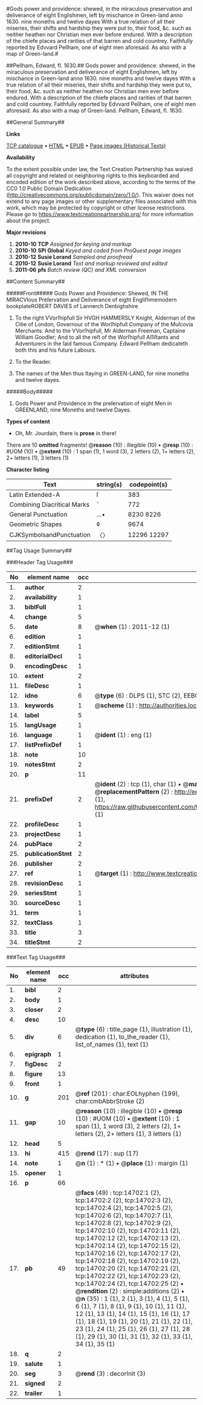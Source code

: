 #Gods power and providence: shewed, in the miraculous preservation and deliverance of eight Englishmen, left by mischance in Green-land anno 1630. nine moneths and twelve dayes With a true relation of all their miseries, their shifts and hardship they were put to, their food, &c. such as neither heathen nor Christian men ever before endured. With a description of the chiefe places and rarities of that barren and cold countrey. Faithfully reported by Edvvard Pellham, one of eight men aforesaid. As also with a map of Green-land.#

##Pellham, Edward, fl. 1630.##
Gods power and providence: shewed, in the miraculous preservation and deliverance of eight Englishmen, left by mischance in Green-land anno 1630. nine moneths and twelve dayes With a true relation of all their miseries, their shifts and hardship they were put to, their food, &c. such as neither heathen nor Christian men ever before endured. With a description of the chiefe places and rarities of that barren and cold countrey. Faithfully reported by Edvvard Pellham, one of eight men aforesaid. As also with a map of Green-land.
Pellham, Edward, fl. 1630.

##General Summary##

**Links**

[TCP catalogue](http://www.ota.ox.ac.uk/tcp/)  • 
[HTML](http://tei.it.ox.ac.uk/tcp/Texts-HTML/free/A68/A68562.html)  • 
[EPUB](http://tei.it.ox.ac.uk/tcp/Texts-EPUB/free/A68/A68562.epub) • 
[Page images (Historical Texts)](https://historicaltexts.jisc.ac.uk/eebo-99849549e)

**Availability**

To the extent possible under law, the Text Creation Partnership has waived all copyright and related or neighboring rights to this keyboarded and encoded edition of the work described above, according to the terms of the CC0 1.0 Public Domain Dedication (http://creativecommons.org/publicdomain/zero/1.0/). This waiver does not extend to any page images or other supplementary files associated with this work, which may be protected by copyright or other license restrictions. Please go to https://www.textcreationpartnership.org/ for more information about the project.

**Major revisions**

1. __2010-10__ __TCP__ *Assigned for keying and markup*
1. __2010-10__ __SPi Global__ *Keyed and coded from ProQuest page images*
1. __2010-12__ __Susie Lorand__ *Sampled and proofread*
1. __2010-12__ __Susie Lorand__ *Text and markup reviewed and edited*
1. __2011-06__ __pfs__ *Batch review (QC) and XML conversion*

##Content Summary##

#####Front#####
Gods Power and Providence: Shewed, IN THE MIRACVlous Preſervation and Deliverance of eight Engliſhmemodern bookplateROBERT DAVIES of Lannerch Denbighshire
1. To the right VVorſhipfull Sir HVGH HAMMERSLY Knight, Alderman of the Citie of London, Governour of the Worſhipfull Company of the Muſcovia Merchants: And to the VVorſhipfull, Mr Alderman Freeman, Captaine William Goodler; And to all the reſt of the Worſhipfull Aſſiſtants and Adventurers in the ſaid famous Company. Edward Pellham dedicateth both this and his future Labours.

1. To the Reader.

1. The names of the Men thus ſtaying in GREEN-LAND, for nine moneths and twelve dayes.

#####Body#####

1. Gods Power and Providence in the preſervation of eight Men in GREENLAND, nine Moneths and twelve Dayes.

**Types of content**

  * Oh, Mr. Jourdain, there is **prose** in there!

There are 10 **omitted** fragments! 
 @__reason__ (10) : illegible (10)  •  @__resp__ (10) : #UOM (10)  •  @__extent__ (10) : 1 span (1), 1 word (3), 2 letters (2), 1+ letters (2), 2+ letters (1), 3 letters (1)

**Character listing**


|Text|string(s)|codepoint(s)|
|---|---|---|
|Latin Extended-A|ſ|383|
|Combining             Diacritical Marks|̄|772|
|General Punctuation|…•|8230 8226|
|Geometric Shapes|◊|9674|
|CJKSymbolsandPunctuation|〈〉|12296 12297|

##Tag Usage Summary##

###Header Tag Usage###

|No|element name|occ|attributes|
|---|---|---|---|
|1.|__author__|2||
|2.|__availability__|1||
|3.|__biblFull__|1||
|4.|__change__|5||
|5.|__date__|8| @__when__ (1) : 2011-12 (1)|
|6.|__edition__|1||
|7.|__editionStmt__|1||
|8.|__editorialDecl__|1||
|9.|__encodingDesc__|1||
|10.|__extent__|2||
|11.|__fileDesc__|1||
|12.|__idno__|6| @__type__ (6) : DLPS (1), STC (2), EEBO-CITATION (1), PROQUEST (1), VID (1)|
|13.|__keywords__|1| @__scheme__ (1) : http://authorities.loc.gov/ (1)|
|14.|__label__|5||
|15.|__langUsage__|1||
|16.|__language__|1| @__ident__ (1) : eng (1)|
|17.|__listPrefixDef__|1||
|18.|__note__|10||
|19.|__notesStmt__|2||
|20.|__p__|11||
|21.|__prefixDef__|2| @__ident__ (2) : tcp (1), char (1)  •  @__matchPattern__ (2) : ([0-9\-]+):([0-9IVX]+) (1), (.+) (1)  •  @__replacementPattern__ (2) : http://eebo.chadwyck.com/downloadtiff?vid=$1&page=$2 (1), https://raw.githubusercontent.com/textcreationpartnership/Texts/master/tcpchars.xml#$1 (1)|
|22.|__profileDesc__|1||
|23.|__projectDesc__|1||
|24.|__pubPlace__|2||
|25.|__publicationStmt__|2||
|26.|__publisher__|2||
|27.|__ref__|1| @__target__ (1) : http://www.textcreationpartnership.org/docs/. (1)|
|28.|__revisionDesc__|1||
|29.|__seriesStmt__|1||
|30.|__sourceDesc__|1||
|31.|__term__|1||
|32.|__textClass__|1||
|33.|__title__|3||
|34.|__titleStmt__|2||


###Text Tag Usage###

|No|element name|occ|attributes|
|---|---|---|---|
|1.|__bibl__|2||
|2.|__body__|1||
|3.|__closer__|2||
|4.|__desc__|10||
|5.|__div__|6| @__type__ (6) : title_page (1), illustration (1), dedication (1), to_the_reader (1), list_of_names (1), text (1)|
|6.|__epigraph__|1||
|7.|__figDesc__|2||
|8.|__figure__|13||
|9.|__front__|1||
|10.|__g__|201| @__ref__ (201) : char:EOLhyphen (199), char:cmbAbbrStroke (2)|
|11.|__gap__|10| @__reason__ (10) : illegible (10)  •  @__resp__ (10) : #UOM (10)  •  @__extent__ (10) : 1 span (1), 1 word (3), 2 letters (2), 1+ letters (2), 2+ letters (1), 3 letters (1)|
|12.|__head__|5||
|13.|__hi__|415| @__rend__ (17) : sup (17)|
|14.|__note__|1| @__n__ (1) : * (1)  •  @__place__ (1) : margin (1)|
|15.|__opener__|1||
|16.|__p__|66||
|17.|__pb__|49| @__facs__ (49) : tcp:14702:1 (2), tcp:14702:2 (2), tcp:14702:3 (2), tcp:14702:4 (2), tcp:14702:5 (2), tcp:14702:6 (2), tcp:14702:7 (1), tcp:14702:8 (2), tcp:14702:9 (2), tcp:14702:10 (2), tcp:14702:11 (2), tcp:14702:12 (2), tcp:14702:13 (2), tcp:14702:14 (2), tcp:14702:15 (2), tcp:14702:16 (2), tcp:14702:17 (2), tcp:14702:18 (2), tcp:14702:19 (2), tcp:14702:20 (2), tcp:14702:21 (2), tcp:14702:22 (2), tcp:14702:23 (2), tcp:14702:24 (2), tcp:14702:25 (2)  •  @__rendition__ (2) : simple:additions (2)  •  @__n__ (35) : 1 (1), 2 (1), 3 (1), 4 (1), 5 (1), 6 (1), 7 (1), 8 (1), 9 (1), 10 (1), 11 (1), 12 (1), 13 (1), 14 (1), 15 (1), 16 (1), 17 (1), 18 (1), 19 (1), 20 (1), 21 (1), 22 (1), 23 (1), 24 (1), 25 (1), 26 (1), 27 (1), 28 (1), 29 (1), 30 (1), 31 (1), 32 (1), 33 (1), 34 (1), 35 (1)|
|18.|__q__|2||
|19.|__salute__|1||
|20.|__seg__|3| @__rend__ (3) : decorInit (3)|
|21.|__signed__|2||
|22.|__trailer__|1||
